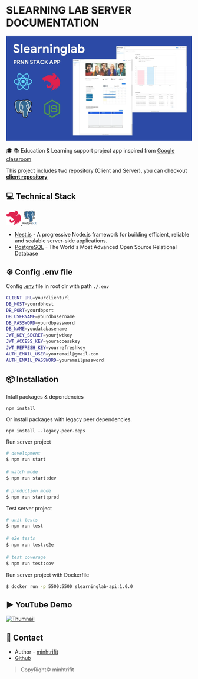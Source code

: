 # SLEARNING LAB SERVER DOCUMENTATION

![Thumbnail](./showcase/screenshot.png)

🎓 📚 Education & Learning support project app inspired from [Google classroom](https://classroom.google.com)

This project includes two repository (Client and Server), you can checkout **[client repository](https://github.com/minhtrifit/slearninglab-client)**

## 💻 Technical Stack
<p align="left"> <a href="https://nestjs.com/" target="_blank" rel="noreferrer"> <img src="https://raw.githubusercontent.com/devicons/devicon/master/icons/nestjs/nestjs-plain.svg" alt="nestjs" width="40" height="40"/> </a> <a href="https://www.postgresql.org" target="_blank" rel="noreferrer"> <img src="https://raw.githubusercontent.com/devicons/devicon/master/icons/postgresql/postgresql-original-wordmark.svg" alt="postgresql" width="40" height="40"/> </a> </p>

- [Nest.js](hhttps://nestjs.com) - A progressive Node.js framework for building efficient, reliable and scalable server-side applications.
- [PostgreSQL](https://www.postgresql.org) - The World's Most Advanced Open Source Relational Database

## ⚙️ Config .env file

Config [.env]() file in root dir with path `./.env`

```bash
CLIENT_URL=yourclienturl
DB_HOST=yourdbhost
DB_PORT=yourdbport
DB_USERNAME=yourdbusername
DB_PASSWORD=yourdbpassword
DB_NAME=youdatabasename
JWT_KEY_SECRET=yourjwtkey
JWT_ACCESS_KEY=youraccesskey
JWT_REFRESH_KEY=yourrefreshkey
AUTH_EMAIL_USER=youremail@gmail.com
AUTH_EMAIL_PASSWORD=youremailpassword
```

## 📦 Installation

Intall packages & dependencies
```console
npm install
```

Or install packages with legacy peer dependencies.
```console
npm install --legacy-peer-deps
```

Run server project

```bash
# development
$ npm run start

# watch mode
$ npm run start:dev

# production mode
$ npm run start:prod
```

Test server project

```bash
# unit tests
$ npm run test

# e2e tests
$ npm run test:e2e

# test coverage
$ npm run test:cov
```

Run server project with Dockerfile

```bash
$ docker run -p 5500:5500 slearninglab-api:1.0.0
```

## ▶️ YouTube Demo

[![Thumnail](https://img.youtube.com/vi/g9WHplySekY/0.jpg)](https://youtu.be/g9WHplySekY)

## 💌 Contact

- Author - [minhtrifit](https://minhtrifitdev.netlify.app)
- [Github](https://github.com/minhtrifit)

> CopyRight© minhtrifit

